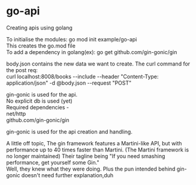 # go-api
Creating apis using golang  

To initialise the modules: go mod init example/go-api  
This creates the go.mod file  
To add a dependency in golang(ex):  go get github.com/gin-gonic/gin  

body.json contains the new data we want to create. 
The curl command for the post req:  
curl localhost:8008/books --include --header "Content-Type: application/json" -d @body.json --request "POST"

gin-gonic is used for the api.  
No explicit db is used (yet)  
Required dependencies -  
net/http  
github.com/gin-gonic/gin  

gin-gonic is used for the api creation and handling.  


A little off topic,
The gin framework features a Martini-like API, but with performance up to 40 times faster than Martini. (The Martini framework is no longer maintained)
Their tagline being "If you need smashing performance, get yourself some Gin."  
Well, they knew what they were doing. Plus the pun intended behind gin-gonic doesn't need further explanation,duh
